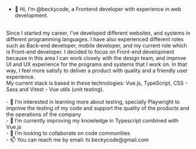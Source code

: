 - 👋 Hi, I’m @beckycode, a Frontend developer with experience in web development.
<br/>
  Since I started my career, I've developed different websites, and systems in different programming languages.
  I have also experienced different roles such as Back-end developer, mobile developer, and my current role which is Front-end developer.
  I decided to focus on Front-end development because in this area I can work closely with the design team, and improve UI and UX experience for the programs and systems that I work on. In that way, I feel more satisfy to deliver a product with quality and a friendly user experience.
<br/>
   My current stack is based in these technologies: Vue.js, TypeScript, CSS - Sass and Vitest - Vue utils (unit testing). 

<br/>
<br/>
- 👀 I’m interested in learning more about testing, specially Playwright to improve the testing of my code and support the quality of the products and the operations of the company
<br/>
- 🌱 I’m currently improving my knowledge in Typescript combined with Vue.js
<br/>
- 💞️ I’m looking to collaborate on code communities
<br/>
- 📫 You can reach me by email: hi.beckycode@gmail.com

<!---
beckycode/beckycode is a ✨ special ✨ repository because its `README.md` (this file) appears on your GitHub profile.
You can click the Preview link to take a look at your changes.
--->
